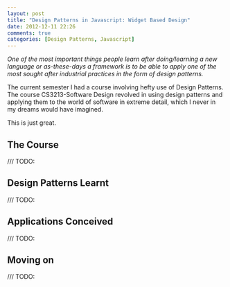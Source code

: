 ```yaml
---
layout: post
title: "Design Patterns in Javascript: Widget Based Design"
date: 2012-12-11 22:26
comments: true
categories: [Design Patterns, Javascript]
---
```

*One of the most important things people learn after doing/learning a new language or as-these-days a framework is to be able to apply one of the most sought after industrial practices in the form of design patterns.*

The current semester I had a course involving hefty use of Design Patterns. The course CS3213-Software Design revolved in using design patterns and applying them to the world of software in extreme detail, which I never in my dreams would have imagined.


This is just great.

## The Course

/// TODO:

## Design Patterns Learnt

/// TODO:

## Applications Conceived

/// TODO:

## Moving on

/// TODO:


